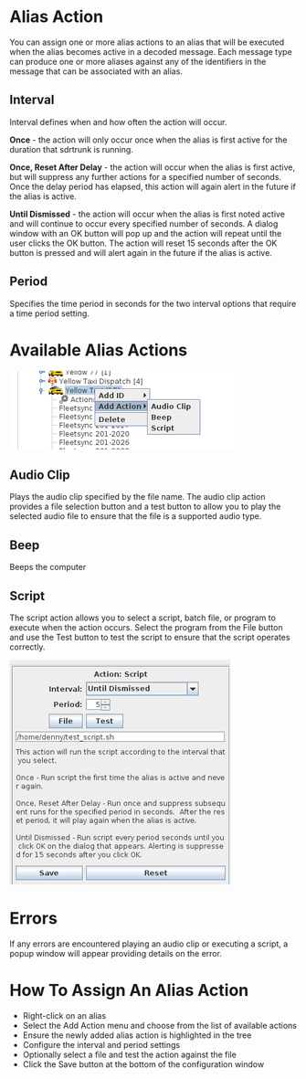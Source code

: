 # Alias Action #

You can assign one or more alias actions to an alias that will be executed when the alias becomes active in a decoded message.  Each message type can produce one or more aliases against any of the identifiers in the message that can be associated with an alias.

## Interval ##

Interval defines when and how often the action will occur.

**Once** - the action will only occur once when the alias is first active for the duration that sdrtrunk is running.

**Once, Reset After Delay** - the action will occur when the alias is first active, but will suppress any further actions for a specified number of seconds.  Once the delay period has elapsed, this action will again alert in the future if the alias is active.

**Until Dismissed** - the action will occur when the alias is first noted active and will continue to occur every specified number of seconds.  A dialog window with an OK button will pop up and the action will repeat until the user clicks the OK button.  The action will reset 15 seconds after the OK button is pressed and will alert again in the future if the alias is active.

## Period ##

Specifies the time period in seconds for the two interval options that require a time period setting.

# Available Alias Actions #

![](images/AliasActions.png)

## Audio Clip ##

Plays the audio clip specified by the file name.  The audio clip action provides a file selection button and a test button to allow you to play the selected audio file to ensure that the file is a supported audio type.

## Beep ##

Beeps the computer

## Script ##

The script action allows you to select a script, batch file, or program to execute when the action occurs.  Select the program from the File button and use the Test button to test the script to ensure that the script operates correctly.

![](images/ScriptAction.png)

# Errors #

If any errors are encountered playing an audio clip or executing a script, a popup window will appear providing details on the error.

# How To Assign An Alias Action #

  * Right-click on an alias
  * Select the Add Action menu and choose from the list of available  actions
  * Ensure the newly added alias action is highlighted in the tree
  * Configure the interval and period settings
  * Optionally select a file and test the action against the file
  * Click the Save button at the bottom of the configuration window